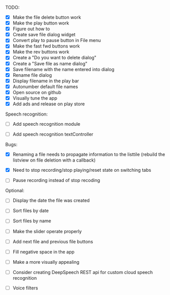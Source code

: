 

TODO:
- [x] Make the file delete button work 
- [x] Make the play button work
- [x] Figure out how to 
- [x] Create save file dialog widget
- [x] Convert play to pause button in File menu
- [x] Make the fast fwd buttons work
- [x] Make the rev buttons work
- [x] Create a "Do you want to delete dialog"
- [x] Create a "Save file as name dialog"
- [x] Save filename with the name entered into dialog
- [x] Rename file dialog
- [x] Display filename in the play bar
- [x] Autonumber default file names
- [x] Open source on github
- [x] Visually tune the app
- [x] Add ads and release on play store    

Speech recognition:
- [ ] Add speech recognition module
- [ ] Add speech recognition textController


Bugs:
- [x] Renaming a file needs to propagate information to the listtile
     (rebuild the listview on file deletion with a callback)
- [x] Need to stop recording/stop playing/reset state on switching tabs
- [ ] Pause recording instead of stop recoding 


Optional:
- [ ] Display the date the file was created
- [ ] Sort files by date
- [ ] Sort files by name
- [ ] Make the slider operate properly
- [ ] Add next file and previous file buttons
- [ ] Fill negative space in the app
- [ ] Make a more visually appealing
- [ ] Consider creating DeepSpeech REST api for custom cloud speech recognition 
- [ ] Voice filters
    